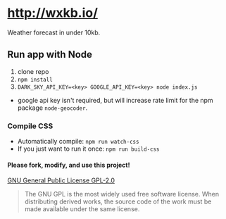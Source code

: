 # http://wxkb.io/
Weather forecast in under 10kb.



## Run app with Node
1. clone repo
2. `npm install`
3. `DARK_SKY_API_KEY=<key> GOOGLE_API_KEY=<key> node index.js`
  * google api key isn't required, but will increase rate limit for the npm package `node-geocoder`.


### Compile CSS
* Automatically compile: `npm run watch-css`
* If you just want to run it once: `npm run build-css`



#### Please fork, modify, and use this project!
[GNU General Public License GPL-2.0](https://opensource.org/licenses/GPL-2.0)

> The GNU GPL is the most widely used free software license. When distributing derived works, the source code of the work must be made available under the same license.
